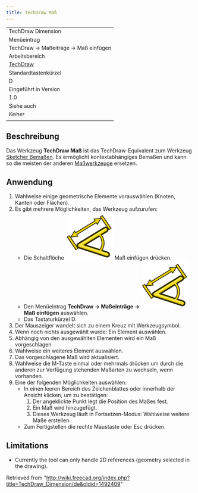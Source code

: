 ```yaml
---
title: TechDraw Maß
---
```


|                                                            |
| ---------------------------------------------------------- |
| TechDraw Dimension                                         |
| Menüeintrag                                                |
| TechDraw → Maßeiträge → Maß einfügen                       |
| Arbeitsbereich                                             |
| [TechDraw](/TechDraw_Workbench/de "TechDraw Workbench/de") |
| Standardtastenkürzel                                       |
| D                                                          |
| Eingeführt in Version                                      |
| 1.0                                                        |
| Siehe auch                                                 |
| _Keiner_                                                   |
|                                                            |

## Beschreibung

Das Werkzeug **TechDraw Maß** ist das TechDraw-Equivalent zum Werkzeug [Sketcher Bemaßen](/Sketcher_Dimension/de "Sketcher Dimension/de"). Es ermöglicht kontextabhängiges Bemaßen und kann so die meisten der anderen [Maßwerkzeuge](/TechDraw_Workbench/de#Maße "TechDraw Workbench/de") ersetzen.

## Anwendung

1. Wahlweise einige geometrische Elemente vorauswählen (Knoten, Kanten oder Flächen).
2. Es gibt mehrere Möglichkeiten, das Werkzeug aufzurufen:
   - Die Schaltflöche ![](/src/assets/images/TechDraw_Dimension.svg) Maß einfügen drücken.
   - Den Menüeintrag **TechDraw → Maßeinträge → ![](/src/assets/images/TechDraw_Dimension.svg) Maß einfügen** auswählen.
   - Das Tastaturkürzel D.
3. Der Mauszeiger wandelt sich zu einem Kreuz mit Werkzeugsymbol.
4. Wenn noch nichts ausgewählt wurde: Ein Element auswählen.
5. Abhängig von den ausgewählten Elementen wird ein Maß vorgeschlagen
6. Wahlweise ein weiteres Element auswählen.
7. Das vorgeschlagene Maß wird aktualisiert.
8. Wahlweise die M-Taste einmal oder mehrmals drücken um durch die anderen zur Verfügung stehenden Maßarten zu wechseln, wenn vorhanden.
9. Eine der folgenden Möglichkeiten auswählen:
   - In einen leeren Bereich des Zeichenblattes oder innerhalb der Ansicht klicken, um zu bestätigen:
     1. Der angeklickte Punkt legt die Position des Maßes fest.
     2. Ein Maß wird hinzugefügt.
     3. Dieses Werkzeug läuft in Fortsetzen-Modus: Wahlweise weitere Maße erstellen.
   - Zum Fertigstellen die rechte Maustaste oder Esc drücken.

## Limitations

- Currently the tool can only handle 2D references (geometry selected in the drawing).

Retrieved from "<http://wiki.freecad.org/index.php?title=TechDraw_Dimension/de&oldid=1492409>"
